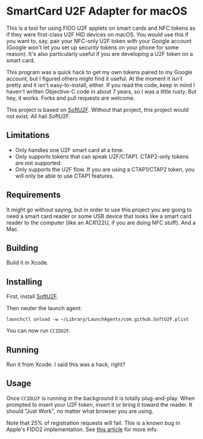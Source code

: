 SmartCard U2F Adapter for macOS
===============================

This is a tool for using FIDO U2F applets on smart cards and NFC
tokens as if they were first-class U2F HID devices on macOS. You would
use this if you want to, say, pair your NFC-only U2F token with your
Google account (Google won't let you set up security tokens on your
phone for some reason). It's also particularly useful if you are
developing a U2F token on a smart card.

This program was a quick hack to get my own tokens paired to my Google
account, but I figured others might find it useful. At the moment it
isn't pretty and it isn't easy-to-install, either. If you read the
code, keep in mind I haven't written Objective-C code in about 7
years, so I was a little rusty. But hey, it works. Forks and pull
requests are welcome.

This project is based on [SoftU2F](https://github.com/github/SoftU2F).
Without that project, this project would not exist. All hail SoftU2F.

## Limitations ##

 * Only handles one U2F smart card at a time.
 * Only supports tokens that can speak U2F/CTAP1. CTAP2-only tokens
   are not supported.
 * Only supports the U2F flow. If you are using a CTAP1/CTAP2 token,
   you will only be able to use CTAP1 features.

## Requirements ##

It might go without saying, but in order to use this project you are
going to need a smart card reader or some USB device that looks like a
smart card reader to the computer (like an ACR122U, if you are doing
NFC stuff). And a Mac.

## Building ##

Build it in Xcode.

## Installing ##

First, install [SoftU2F](https://github.com/github/SoftU2F#installing).

Then neuter the launch agent:

    launchctl unload -w ~/Library/LaunchAgents/com.github.SoftU2F.plist

You can now run `CCIDU2F`.

## Running ##

Run it from Xcode. I said this was a hack, right?

## Usage ##

Once `CCIDU2F` is running in the background it is totally
plug-and-play. When prompted to insert your U2F token, insert it or
bring it toward the reader. It should "Just Work", no matter
what browser you are using.

Note that 25% of registration requests will fail. This is a known bug
in Apple's FIDO2 implementation. See [this article](https://medium.com/@darconeous/thoughts-on-apples-fido2-support-44a2aadcf093)
for more info.

